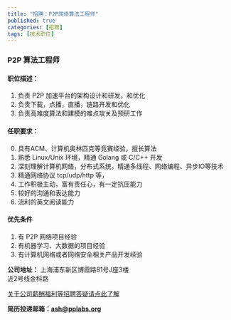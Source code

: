 ```yaml
---
title: "招聘：P2P网络算法工程师"
published: true
categories: [招聘]
tags: [技术职位]
---
```


### P2P 算法工程师
#### 职位描述：
  1. 负责 P2P 加速平台的架构设计和研发，和优化
  2. 负责下载，点播，直播，链路开发和优化
  3. 负责高难度算法和建模的难点攻关及预研工作

#### 任职要求：
  0. 具有ACM、计算机奥林匹克等竞赛经验，擅长算法
  1. 熟悉 Linux/Unix 环境，精通 Golang 或 C/C++ 开发
  2. 深刻理解计算机网络，分布式系统，精通多线程、网络编程、异步IO等技术
  3. 精通网络协议 tcp/udp/http 等，
  6. 工作积极主动，富有责任心，有一定抗压能力
  7. 较好的沟通和表达能力
  8. 流利的英文阅读能力

#### 优先条件
  1. 有 P2P 网络项目经验
  2. 有机器学习、大数据的项目经验
  3. 有计算机网络或者网络安全相关产品开发经验

  **公司地址：** 上海浦东新区博霞路81号J座3楼<br/>
  近2号线金科路<br/>

  [关于公司薪酬福利等招聘答疑请点此了解](http://ashma.info/2019/03/01/Q&A-of-hiring/)

**简历投递邮箱：ash@pplabs.org**
